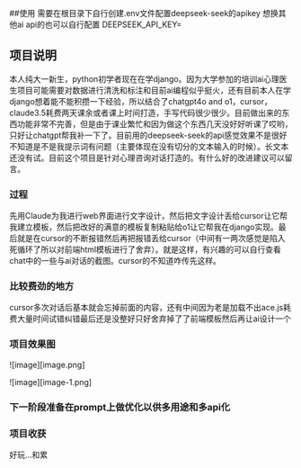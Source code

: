 
##使用
需要在根目录下自行创建.env文件配置deepseek-seek的apikey
想换其他ai api的也可以自行配置
DEEPSEEK_API_KEY=


## 项目说明
本人纯大一新生，python初学者现在在学django。因为大学参加的培训ai心理医生项目可能需要对数据进行清洗和标注和目前ai编程似乎挺火，还有目前本人在学django想着能不能积攒一下经验，所以结合了chatgpt4o and o1，cursor，claude3.5耗费两天课余或者课上时间打造，手写代码很少很少。目前做出来的东西功能非常不完善，但是由于课业繁忙和因为做这个东西几天没好好听课了哎哟，只好让chatgpt帮我补一下了。目前用的deepseek-seek的api感觉效果不是很好不知道是不是我提示词有问题（主要体现在没有切分的文本输入的时候）。长文本还没有试。目前这个项目是针对心理咨询对话打造的。有什么好的改进建议可以留言。


### 过程

先用Claude为我进行web界面进行文字设计，然后把文字设计丢给cursor让它帮我建立模板，然后把改好的满意的模板复制粘贴给o1让它帮我在django实现。最后就是在cursor的不断报错然后再把报错丢给cursor（中间有一两次感觉是陷入死循环了所以对前端html模板进行了舍弃）。就是这样，有兴趣的可以自行查看chat中的一些与ai对话的截图。cursor的不知道咋传先这样。



### 比较费劲的地方
cursor多次对话后基本就会忘掉前面的内容，还有中间因为老是加载不出ace.js耗费大量时间试错纠错最后还是没整好只好舍弃掉了了前端模板然后再让ai设计一个


### 项目效果图

![image][image.png]

![image][image-1.png]


### 下一阶段准备在prompt上做优化以供多用途和多api化

### 项目收获
好玩...和累




